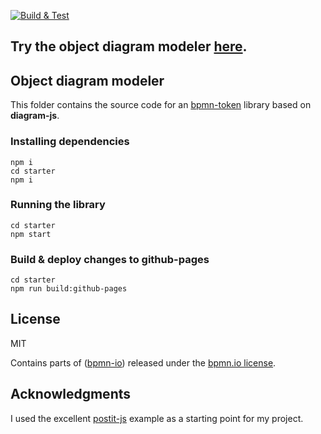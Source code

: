 [![Build & Test](https://github.com/timKraeuter/bpmn-token/actions/workflows/ci.yml/badge.svg)](https://github.com/timKraeuter/object-diagram-modeler/actions/workflows/ci.yml)

## Try the object diagram modeler [here](https://timkraeuter.com/object-diagram-modeler/).

## Object diagram modeler

This folder contains the source code for an [bpmn-token](https://timkraeuter.com/object-diagram-modeler/) library based on **diagram-js**.

### Installing dependencies

```console
npm i
cd starter
npm i
```

### Running the library

```console
cd starter
npm start
```

### Build & deploy changes to github-pages

```console
cd starter
npm run build:github-pages
```

## License

MIT

Contains parts of ([bpmn-io](https://github.com/bpmn-io)) released under the [bpmn.io license](http://bpmn.io/license).

## Acknowledgments

I used the excellent [postit-js](https://github.com/pinussilvestrus/postit-js) example as a starting point for my project.
